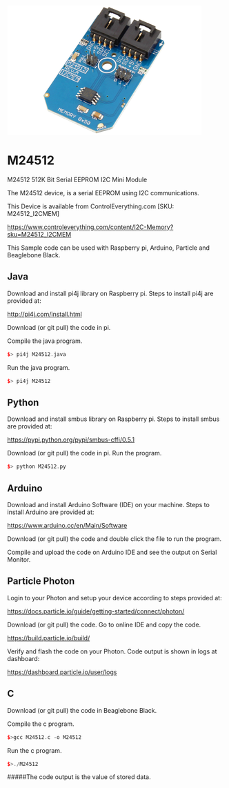 [![M24512](M24512_I2CMEM.png)](https://www.controleverything.com/content/I2C-Memory?sku=M24512_I2CMEM)
# M24512
M24512 512K Bit Serial EEPROM I2C Mini Module

The M24512 device, is a serial EEPROM using I2C communications.

This Device is available from ControlEverything.com [SKU: M24512_I2CMEM]

https://www.controleverything.com/content/I2C-Memory?sku=M24512_I2CMEM

This Sample code can be used with Raspberry pi, Arduino, Particle and Beaglebone Black.

## Java
Download and install pi4j library on Raspberry pi. Steps to install pi4j are provided at:

http://pi4j.com/install.html

Download (or git pull) the code in pi.

Compile the java program.
```cpp
$> pi4j M24512.java
```

Run the java program.
```cpp
$> pi4j M24512
```

## Python
Download and install smbus library on Raspberry pi. Steps to install smbus are provided at:

https://pypi.python.org/pypi/smbus-cffi/0.5.1

Download (or git pull) the code in pi. Run the program.

```cpp
$> python M24512.py
```

## Arduino
Download and install Arduino Software (IDE) on your machine. Steps to install Arduino are provided at:

https://www.arduino.cc/en/Main/Software

Download (or git pull) the code and double click the file to run the program.

Compile and upload the code on Arduino IDE and see the output on Serial Monitor.


## Particle Photon

Login to your Photon and setup your device according to steps provided at:

https://docs.particle.io/guide/getting-started/connect/photon/

Download (or git pull) the code. Go to online IDE and copy the code.

https://build.particle.io/build/

Verify and flash the code on your Photon. Code output is shown in logs at dashboard:

https://dashboard.particle.io/user/logs


## C

Download (or git pull) the code in Beaglebone Black.

Compile the c program.
```cpp
$>gcc M24512.c -o M24512
```
Run the c program.
```cpp
$>./M24512
```

#####The code output is the value of stored data.
